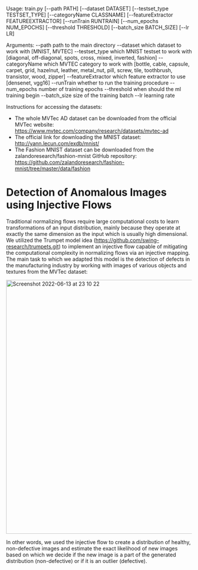 Usage: train.py [--path PATH] [--dataset DATASET]
                [--testset_type TESTSET_TYPE] [--categoryName CLASSNAME]
                [--featureExtractor FEATUREEXTRACTOR] [--runTrain RUNTRAIN]
                [--num_epochs NUM_EPOCHS] [--threshold THRESHOLD]
                [--batch_size BATCH_SIZE] [--lr LR]

Arguments:
--path           path to the main directory
--dataset        which dataset to work with [MNIST, MVTEC]
--testset_type   which MNIST testset to work with [diagonal, off-diagonal, spots, cross, mixed, inverted, fashion]
--categoryName   which MVTEC category to work with [bottle, cable, capsule, carpet, grid, hazelnut, leather, metal_nut, pill, screw, tile, toothbrush, transistor, wood, zipper]
--featureExtractor which feature extractor to use [densenet, vgg16]
--runTrain       whether to run the training procedure
--num_epochs     number of training epochs
--threshold      when should the ml training begin
--batch_size     size of the training batch
--lr             learning rate



Instructions for accessing the datasets:
- The whole MVTec AD dataset can be downloaded from the official MVTec website: https://www.mvtec.com/company/research/datasets/mvtec-ad
- The official link for downloading the MNIST dataset: http://yann.lecun.com/exdb/mnist/
- The Fashion MNIST dataset can be downloaded from the zalandoresearch/fashion-mnist GitHub repository: https://github.com/zalandoresearch/fashion-mnist/tree/master/data/fashion

# Detection of Anomalous Images using Injective Flows

Traditional normalizing flows require large computational costs to learn transformations of
an input distribution, mainly because they operate at exactly the same dimension as the
input which is usually high dimensional. We utilized the Trumpet model idea (https://github.com/swing-research/trumpets.git) to implement
an injective flow capable of mitigating the computational complexity in normalizing flows
via an injective mapping. The main task to which we adapted this model is the detection of
defects in the manufacturing industry by working with images of various objects and textures
from the MVTec dataset:


<img width="687" alt="Screenshot 2022-06-13 at 23 10 22" src="https://user-images.githubusercontent.com/18449614/173446053-a69490f8-ecce-4f7f-99d0-55218c3bd9d9.png">

In other words, we used the injective flow to create a distribution
of healthy, non-defective images and estimate the exact likelihood of new images based on
which we decide if the new image is a part of the generated distribution (non-defective) or
if it is an outlier (defective).
